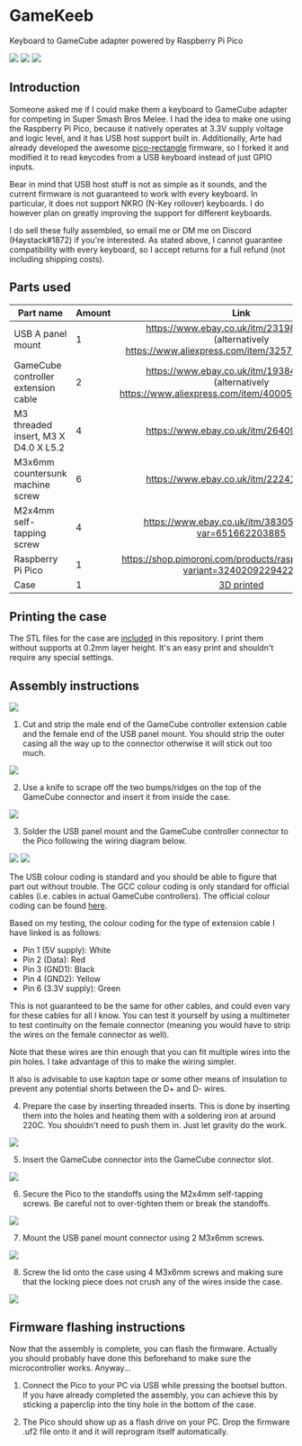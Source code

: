# GameKeeb

Keyboard to GameCube adapter powered by Raspberry Pi Pico

![](pics/9.jpg)
![](pics/11.jpg)
![](pics/12.jpg)

## Introduction

Someone asked me if I could make them a keyboard to GameCube adapter for
competing in Super Smash Bros Melee. I had the idea to make one using the
Raspberry Pi Pico, because it natively operates at 3.3V supply voltage and logic
level, and it has USB host support built in. Additionally, Arte had already
developed the awesome
[pico-rectangle](https://github.com/JulienBernard3383279/pico-rectangle)
firmware, so I forked it and modified it to read keycodes from a USB keyboard
instead of just GPIO inputs.

Bear in mind that USB host stuff is not as simple as it sounds, and the current
firmware is not guaranteed to work with every keyboard. In particular, it does
not support NKRO (N-Key rollover) keyboards. I do however plan on greatly
improving the support for different keyboards.

I do sell these fully assembled, so email me or DM me on Discord (Haystack#1872)
if you're interested. As stated above, I cannot guarantee compatibility with
every keyboard, so I accept returns for a full refund (not including
shipping costs).

## Parts used

| Part name                            | Amount | Link                                                                                                       |
|--------------------------------------|--------|:----------------------------------------------------------------------------------------------------------:|
| USB A panel mount                    | 1      | https://www.ebay.co.uk/itm/231984473033 (alternatively https://www.aliexpress.com/item/32573641881.html)   |
| GameCube controller extension cable  | 2      | https://www.ebay.co.uk/itm/193842724956 (alternatively https://www.aliexpress.com/item/4000505687571.html) |
| M3 threaded insert, M3 X D4.0 X L5.2 | 4      | https://www.ebay.co.uk/itm/264096317255                                                                    |
| M3x6mm countersunk machine screw     | 6      | https://www.ebay.co.uk/itm/222414700032                                                                    |
| M2x4mm self-tapping screw            | 4      | https://www.ebay.co.uk/itm/383054906364?var=651662203885                                                   |
| Raspberry Pi Pico                    | 1      | https://shop.pimoroni.com/products/raspberry-pi-pico?variant=32402092294227                                |
| Case                                 | 1      | [3D printed](case_files/)                                                                                  |

## Printing the case

The STL files for the case are [included](case_files/) in this repository. I
print them without supports at 0.2mm layer height. It's an easy print and
shouldn't require any special settings.

## Assembly instructions

![](pics/1.jpg)

1. Cut and strip the male end of the GameCube controller extension cable and the
   female end of the USB panel mount. You should strip the outer casing all the
   way up to the connector otherwise it will stick out too much.

![](pics/2.jpg)

2. Use a knife to scrape off the two bumps/ridges on the top of the GameCube
   connector and insert it from inside the case.

![](pics/3.jpg)

3. Solder the USB panel mount and the GameCube controller connector to the Pico
   following the wiring diagram below.

![](pics/wiring_diagram.png)
![](pics/3.jpg)

The USB colour coding is standard and you should be able to figure that part out
without trouble. The GCC colour coding is only standard for official cables
(i.e. cables in actual GameCube controllers). The official colour coding can be
found [here](http://int03.co.uk/crema/hardware/gamecube/gc-control.html).

Based on my testing, the colour coding for the type of extension cable I have
linked is as follows:

- Pin 1 (5V supply): White
- Pin 2 (Data): Red
- Pin 3 (GND1): Black
- Pin 4 (GND2): Yellow
- Pin 6 (3.3V supply): Green

This is not guaranteed to be the same for other cables, and could even vary for
these cables for all I know. You can test it yourself by using a multimeter to
test continuity on the female connector (meaning you would have to strip the
wires on the female connector as well).

Note that these wires are thin enough that you can fit multiple wires into the
pin holes. I take advantage of this to make the wiring simpler.

It also is advisable to use kapton tape or some other means of insulation to
prevent any potential shorts between the D+ and D- wires.

4. Prepare the case by inserting threaded inserts. This is done by inserting
   them into the holes and heating them with a soldering iron at around 220C.
   You shouldn't need to push them in. Just let gravity do the work.

![](pics/4.jpg)

5. Insert the GameCube connector into the GameCube connector slot.

![](pics/6.jpg)

6. Secure the Pico to the standoffs using the M2x4mm self-tapping screws. Be
   careful not to over-tighten them or break the standoffs.

![](pics/7.jpg)

7. Mount the USB panel mount connector using 2 M3x6mm screws.

![](pics/8.jpg)

8. Screw the lid onto the case using 4 M3x6mm screws and making sure that the
   locking piece does not crush any of the wires inside the case.

![](pics/13.jpg)

## Firmware flashing instructions

Now that the assembly is complete, you can flash the firmware. Actually you
should probably have done this beforehand to make sure the microcontroller
works. Anyway...

1. Connect the Pico to your PC via USB while pressing the bootsel button. If you
   have already completed the assembly, you can achieve this by sticking a
   paperclip into the tiny hole in the bottom of the case.

2. The Pico should show up as a flash drive on your PC. Drop the firmware .uf2
   file onto it and it will reprogram itself automatically.
